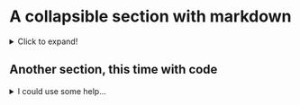 # A collapsible section with markdown
<details>
  <summary>Click to expand!</summary><p>
  
  ## Heading
  1. A numbered
  2. list
     * With some
     * Sub bullets</p>
</details>

## Another section, this time with code
<details>
<summary>I could use some help...</summary>
<p>

```c#
public class Order
{
    public int OrderId { get; set; }
    public int CustomerId { get; set; }

    public List<int> Products { get; set; }
}
```

</p>
</details>  
